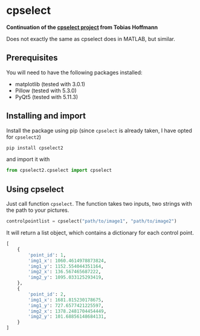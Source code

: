 # cpselect
**Continuation of the [cpselect project](https://github.com/hofmann-tobias/cpselect) from Tobias Hoffmann**

Does not exactly the same as cpselect does in MATLAB, but similar.

## Prerequisites
You will need to have the following packages installed:
* matplotlib (tested with 3.0.1)
* Pillow (tested with 5.3.0)
* PyQt5 (tested with 5.11.3)


## Installing and import

Install the package using pip (since `cpselect` is already taken, I have opted for `cpselect2`)

```sh
pip install cpselect2
```

and import it with

```py
from cpselect2.cpselect import cpselect
```

## Using cpselect
Just call function `cpselect`. The function takes two inputs, two strings with the path to your pictures.

```py
controlpointlist = cpselect("path/to/image1", "path/to/image2")
```

It will return a list object, which contains a dictionary for each control point.
```py
[
    {
        'point_id': 1,
        'img1_x': 1060.4614978873824,
        'img1_y': 1152.554044351164,
        'img2_x': 136.567465687222,
        'img2_y': 1095.033125293419,
    },
    {
        'point_id': 2,
        'img1_x': 1681.815230178675,
        'img1_y': 727.6577421225597,
        'img2_x': 1378.2481704454449,
        'img2_y': 101.68856148684131,
    }
]
```